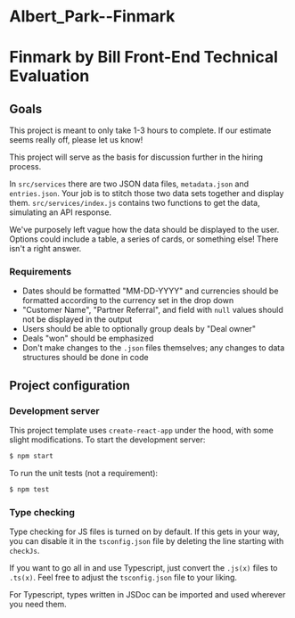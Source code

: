 # Albert_Park--Finmark

# Finmark by Bill Front-End Technical Evaluation

## Goals

This project is meant to only take 1-3 hours to complete. If our estimate seems
really off, please let us know!

This project will serve as the basis for discussion further in the hiring
process.

In `src/services` there are two JSON data files, `metadata.json` and
`entries.json`. Your job is to stitch those two data sets together and display
them. `src/services/index.js` contains two functions to get the data,
simulating an API response.

We've purposely left vague how the data should be displayed to the user.
Options could include a table, a series of cards, or something else! There
isn't a right answer.

### Requirements

- Dates should be formatted "MM-DD-YYYY" and currencies should be formatted
  according to the currency set in the drop down
- "Customer Name", "Partner Referral", and field with `null` values should not
  be displayed in the output
- Users should be able to optionally group deals by "Deal owner"
- Deals "won" should be emphasized
- Don't make changes to the `.json` files themselves; any changes to data
  structures should be done in code

## Project configuration

### Development server

This project template uses `create-react-app` under the hood, with some slight
modifications. To start the development server:

```bash
$ npm start
```

To run the unit tests (not a requirement):

```bash
$ npm test
```

### Type checking

Type checking for JS files is turned on by default. If this gets in your way,
you can disable it in the `tsconfig.json` file by deleting the line starting
with `checkJs`.

If you want to go all in and use Typescript, just convert the `.js(x)` files to
`.ts(x)`. Feel free to adjust the `tsconfig.json` file to your liking.

For Typescript, types written in JSDoc can be imported and used wherever you
need them.

